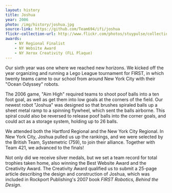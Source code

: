 ```yaml
---
layout: history
title: Joshua
year: 2006
photo: /img/history/joshua.jpg
source-link: https://github.com/Team694/ifi/joshua
flickr-collection-url: http://www.flickr.com/photos/stuypulse/collections/72157632646270872/
awards:
    - NY Regional Finalist
    - NY Website Award
    - NY Xerox Creativity (FLL Plaque)
---
```

Our sixth year was one where we reached new horizons. We kicked off the year organizing and running a Lego League tournament for FIRST, in which twenty teams came to our school from around New York City with their "Ocean Odyssey" robots.

The 2006 game, "Aim High" required teams to shoot poof balls into a ten foot goal, as well as get them into low goals at the corners of the field. Our newest robot "Joshua" was designed so that brushes spiraled balls up a sheet metal ramp to a spinning flywheel, which sent the balls airborne. This spiral could also be reversed to release poof balls into the corner goals, and could act as a storage system, holding up to 26 balls.

We attended both the Hartford Regional and the New York City Regional. In New York City, Joshua pulled us up the rankings, and we were selected by the British Team, Systemetric (759), to join their alliance. Together with Team 421, we advanced to the finals!

Not only did we receive silver medals, but we set a team record for total trophies taken home, also winning the Best Website Award and the Creativity Award. The Creativity Award qualified us to submit a 25-page article describing the design and construction of Joshua, which was included in Rockport Publishing's 2007 book *FIRST Robotics, Behind the Design*.
